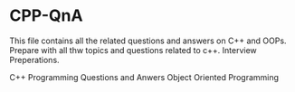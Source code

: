 # CPP-QnA

This file contains all the related questions and answers on C++ and OOPs.
Prepare with all thw topics and questions related to c++.
Interview Preperations. 

C++ Programming Questions and Anwers 
Object Oriented Programming
